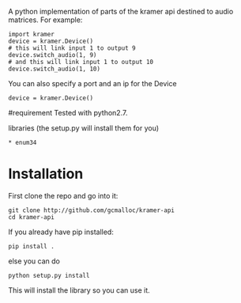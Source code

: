 A python implementation of parts of the kramer api destined to 
audio matrices. For example:

    import kramer
    device = kramer.Device()
    # this will link input 1 to output 9
    device.switch_audio(1, 9)
    # and this will link input 1 to output 10
    device.switch_audio(1, 10)

You can also specify a port and an ip for the Device

    device = kramer.Device()

#requirement
Tested with python2.7.

libraries (the setup.py will install them for you)

    * enum34 

# Installation
First clone the repo and go into it:

    git clone http://github.com/gcmalloc/kramer-api
    cd kramer-api

If you already have pip installed:

    pip install .

else you can do

    python setup.py install

This will install the library so you can use it.
